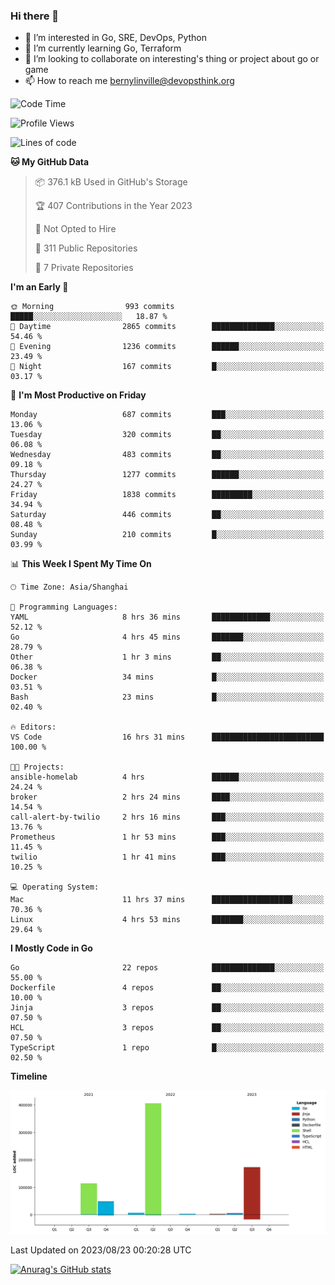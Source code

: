 ### Hi there 👋

- 👀 I’m interested in Go, SRE, DevOps, Python
- 🌱 I’m currently learning Go, Terraform
- 👯 I’m looking to collaborate on interesting's thing or project about go or game
- 📫 How to reach me bernylinville@devopsthink.org

<!--START_SECTION:waka-->
![Code Time](http://img.shields.io/badge/Code%20Time-284%20hrs%2055%20mins-blue)

![Profile Views](http://img.shields.io/badge/Profile%20Views-0-blue)

![Lines of code](https://img.shields.io/badge/From%20Hello%20World%20I%27ve%20Written-761.0%20thousand%20lines%20of%20code-blue)

**🐱 My GitHub Data** 

> 📦 376.1 kB Used in GitHub's Storage 
 > 
> 🏆 407 Contributions in the Year 2023
 > 
> 🚫 Not Opted to Hire
 > 
> 📜 311 Public Repositories 
 > 
> 🔑 7 Private Repositories 
 > 
**I'm an Early 🐤** 

```text
🌞 Morning                993 commits         █████░░░░░░░░░░░░░░░░░░░░   18.87 % 
🌆 Daytime                2865 commits        ██████████████░░░░░░░░░░░   54.46 % 
🌃 Evening                1236 commits        ██████░░░░░░░░░░░░░░░░░░░   23.49 % 
🌙 Night                  167 commits         █░░░░░░░░░░░░░░░░░░░░░░░░   03.17 % 
```
📅 **I'm Most Productive on Friday** 

```text
Monday                   687 commits         ███░░░░░░░░░░░░░░░░░░░░░░   13.06 % 
Tuesday                  320 commits         ██░░░░░░░░░░░░░░░░░░░░░░░   06.08 % 
Wednesday                483 commits         ██░░░░░░░░░░░░░░░░░░░░░░░   09.18 % 
Thursday                 1277 commits        ██████░░░░░░░░░░░░░░░░░░░   24.27 % 
Friday                   1838 commits        █████████░░░░░░░░░░░░░░░░   34.94 % 
Saturday                 446 commits         ██░░░░░░░░░░░░░░░░░░░░░░░   08.48 % 
Sunday                   210 commits         █░░░░░░░░░░░░░░░░░░░░░░░░   03.99 % 
```


📊 **This Week I Spent My Time On** 

```text
🕑︎ Time Zone: Asia/Shanghai

💬 Programming Languages: 
YAML                     8 hrs 36 mins       █████████████░░░░░░░░░░░░   52.12 % 
Go                       4 hrs 45 mins       ███████░░░░░░░░░░░░░░░░░░   28.79 % 
Other                    1 hr 3 mins         ██░░░░░░░░░░░░░░░░░░░░░░░   06.38 % 
Docker                   34 mins             █░░░░░░░░░░░░░░░░░░░░░░░░   03.51 % 
Bash                     23 mins             █░░░░░░░░░░░░░░░░░░░░░░░░   02.40 % 

🔥 Editors: 
VS Code                  16 hrs 31 mins      █████████████████████████   100.00 % 

🐱‍💻 Projects: 
ansible-homelab          4 hrs               ██████░░░░░░░░░░░░░░░░░░░   24.24 % 
broker                   2 hrs 24 mins       ████░░░░░░░░░░░░░░░░░░░░░   14.54 % 
call-alert-by-twilio     2 hrs 16 mins       ███░░░░░░░░░░░░░░░░░░░░░░   13.76 % 
Prometheus               1 hr 53 mins        ███░░░░░░░░░░░░░░░░░░░░░░   11.45 % 
twilio                   1 hr 41 mins        ███░░░░░░░░░░░░░░░░░░░░░░   10.25 % 

💻 Operating System: 
Mac                      11 hrs 37 mins      ██████████████████░░░░░░░   70.36 % 
Linux                    4 hrs 53 mins       ███████░░░░░░░░░░░░░░░░░░   29.64 % 
```

**I Mostly Code in Go** 

```text
Go                       22 repos            ██████████████░░░░░░░░░░░   55.00 % 
Dockerfile               4 repos             ██░░░░░░░░░░░░░░░░░░░░░░░   10.00 % 
Jinja                    3 repos             ██░░░░░░░░░░░░░░░░░░░░░░░   07.50 % 
HCL                      3 repos             ██░░░░░░░░░░░░░░░░░░░░░░░   07.50 % 
TypeScript               1 repo              █░░░░░░░░░░░░░░░░░░░░░░░░   02.50 % 
```



**Timeline**

![Lines of Code chart](https://raw.githubusercontent.com/bernylinville/bernylinville/main/assets/bar_graph.png)


 Last Updated on 2023/08/23 00:20:28 UTC
<!--END_SECTION:waka-->

[![Anurag's GitHub stats](https://github-readme-stats.vercel.app/api?username=bernylinville)](https://github.com/anuraghazra/github-readme-stats)


<!--
**kylechou-dunk/kylechou-dunk** is a ✨ _special_ ✨ repository because its `README.md` (this file) appears on your GitHub profile.

Here are some ideas to get you started:

- 🔭 I’m currently working on ...
- 🌱 I’m currently learning ...
- 👯 I’m looking to collaborate on ...
- 🤔 I’m looking for help with ...
- 💬 Ask me about ...
- 📫 How to reach me: ...
- 😄 Pronouns: ...
- ⚡ Fun fact: ...
-->
